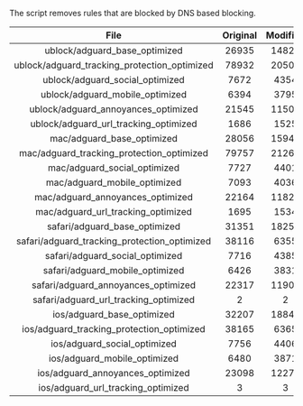 The script removes rules that are blocked by DNS based blocking.


| File | Original | Modified |
|:----:|:-----:|:-----:|
| ublock/adguard_base_optimized | 26935 | 14823 |
| ublock/adguard_tracking_protection_optimized | 78932 | 20508 |
| ublock/adguard_social_optimized | 7672 | 4354 |
| ublock/adguard_mobile_optimized | 6394 | 3795 |
| ublock/adguard_annoyances_optimized | 21545 | 11505 |
| ublock/adguard_url_tracking_optimized | 1686 | 1525 |
| mac/adguard_base_optimized | 28056 | 15947 |
| mac/adguard_tracking_protection_optimized | 79757 | 21264 |
| mac/adguard_social_optimized | 7727 | 4401 |
| mac/adguard_mobile_optimized | 7093 | 4036 |
| mac/adguard_annoyances_optimized | 22164 | 11829 |
| mac/adguard_url_tracking_optimized | 1695 | 1534 |
| safari/adguard_base_optimized | 31351 | 18251 |
| safari/adguard_tracking_protection_optimized | 38116 | 6355 |
| safari/adguard_social_optimized | 7716 | 4385 |
| safari/adguard_mobile_optimized | 6426 | 3831 |
| safari/adguard_annoyances_optimized | 22317 | 11908 |
| safari/adguard_url_tracking_optimized | 2 | 2 |
| ios/adguard_base_optimized | 32207 | 18840 |
| ios/adguard_tracking_protection_optimized | 38165 | 6365 |
| ios/adguard_social_optimized | 7756 | 4406 |
| ios/adguard_mobile_optimized | 6480 | 3871 |
| ios/adguard_annoyances_optimized | 23098 | 12275 |
| ios/adguard_url_tracking_optimized | 3 | 3 |